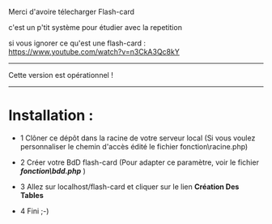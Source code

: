 Merci d'avoire télecharger Flash-card

c'est un p'tit système pour étudier avec la repetition 

si vous ignorer ce qu'est une flash-card :  
https://www.youtube.com/watch?v=n3CkA3Qc8kY

-------------------------------------------------------------------------------------------------------------------------------------
Cette version est opérationnel  !

-------------------------------------------------------------------------------------------------------------------------------------


# Installation :

- 1 Clôner ce dépôt dans la racine de votre serveur local (Si vous voulez personnaliser le chemin d'accès édité le fichier fonction\racine.php)  

- 2 Créer votre BdD flash-card (Pour adapter ce paramètre, voir le fichier ***fonction\bdd.php*** )

- 3  Allez sur localhost/flash-card et cliquer sur le lien **Création Des Tables**  

- 4 Fini ;-)